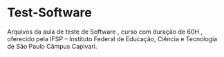 # Test-Software
Arquivos da aula de teste de Software , curso com duração de 60H , oferecido pela IFSP – Instituto Federal de Educação, Ciência e Tecnologia de São Paulo Câmpus Capivari.
